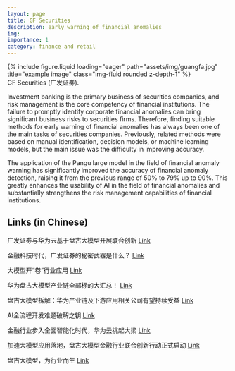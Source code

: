 ```yaml
---
layout: page
title: GF Securities
description: early warning of financial anomalies
img: 
importance: 1
category: finance and retail
---
```


<div class="row">
    <div class="col-sm mt-3 mt-md-0">
        {% include figure.liquid loading="eager" path="assets/img/guangfa.jpg" title="example image" class="img-fluid rounded z-depth-1" %}
    </div>
</div>
<div class="caption">
    GF Securities (广发证券).
</div>

Investment banking is the primary business of securities companies, and risk management is the core competency of financial institutions. The failure to promptly identify corporate financial anomalies can bring significant business risks to securities firms. Therefore, finding suitable methods for early warning of financial anomalies has always been one of the main tasks of securities companies. Previously, related methods were based on manual identification, decision models, or machine learning models, but the main issue was the difficulty in improving accuracy.



The application of the Pangu large model in the field of financial anomaly warning has significantly improved the accuracy of financial anomaly detection, raising it from the previous range of 50% to 79% up to 90%. This greatly enhances the usability of AI in the field of financial anomalies and substantially strengthens the risk management capabilities of financial institutions.

<div class="publications">
    <h2>Links (in Chinese)</h2>
    <p>广发证券与华为云基于盘古大模型开展联合创新 <a href="https://www.fromgeek.com/ai/588542.html">Link</a></p>
    <p>金融科技时代，广发证券的秘密武器是什么？ <a href="https://baijiahao.baidu.com/s?id=1720661031273974580&wfr=spider&for=pc">Link</a></p>
    <p>大模型开“卷”行业应用 <a href="https://baijiahao.baidu.com/s?id=1785126414080994200&wfr=spider&for=pc">Link</a></p>
    <p>华为盘古大模型产业链全部标的大汇总！ <a href="https://9fzt.com/common/ebc6a4ab75d327ec646e215b43e16067.html">Link</a></p>
    <p>盘古大模型拆解：华为产业链及下游应用相关公司有望持续受益 <a href="https://baijiahao.baidu.com/s?id=1761571685822125196&wfr=spider&for=pc">Link</a></p>
    <p>AI全流程开发难题破解之钥 <a href="https://developer.huawei.com/consumer/cn/forum/topic/0203944726946160186">Link</a></p>
    <p>金融行业步入全面智能化时代，华为云挑起大梁 <a href="http://xinsanban.10jqka.com.cn/20231205/c652871628.shtml">Link</a></p>
    <p>加速大模型应用落地，盘古大模型金融行业联合创新行动正式启动 <a href="https://baijiahao.baidu.com/s?id=1783992055113056769&wfr=spider&for=pc">Link</a></p>
    <p>盘古大模型，为行业而生  <a href="https://www.sohu.com/a/696432554_120932824">Link</a></p>
</div>
